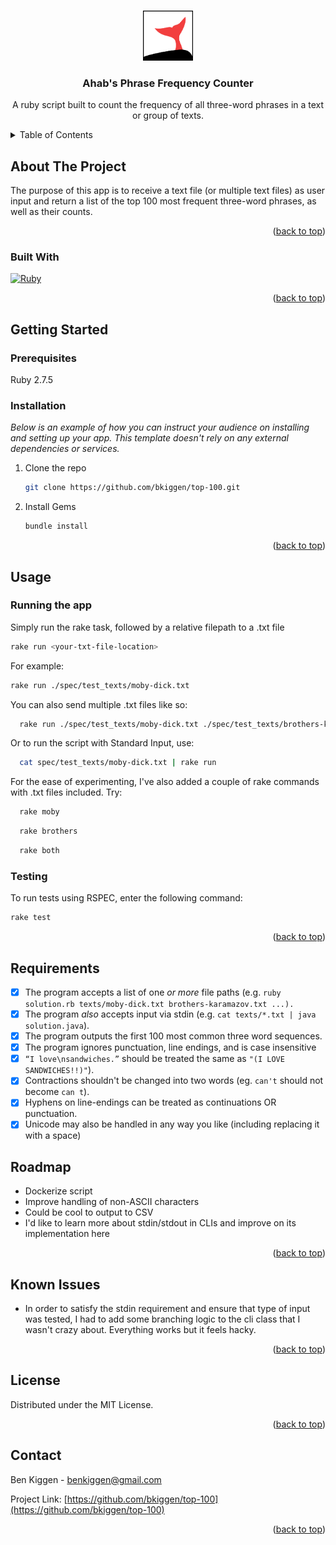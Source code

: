 <a name="readme-top"></a>

<br />
<div align="center">
  <img src="logo.svg" alt="Logo" width="80" height="80">

  <h3 align="center">Ahab's Phrase Frequency Counter</h3>

  <p align="center">
    A ruby script built to count the frequency of all three-word phrases in a text or group of texts.
  </p>
</div>

<details>
  <summary>Table of Contents</summary>
  <ol>
    <li>
      <a href="#about-the-project">About The Project</a>
      <ul>
        <li><a href="#built-with">Built With</a></li>
      </ul>
    </li>
    <li>
      <a href="#getting-started">Getting Started</a>
      <ul>
        <li><a href="#prerequisites">Prerequisites</a></li>
        <li><a href="#installation">Installation</a></li>
      </ul>
    </li>
    <li><a href="#usage">Usage</a></li>
    <li><a href="#roadmap">Roadmap</a></li>
    <li><a href="#known-issues">Known Issues</a></li>
    <li><a href="#license">License</a></li>
    <li><a href="#contact">Contact</a></li>
  </ol>
</details>

## About The Project

The purpose of this app is to receive a text file (or multiple text files) as user input and return a list of the top 100 most frequent three-word phrases, as well as their counts.

<p align="right">(<a href="#readme-top">back to top</a>)</p>

### Built With

[![Ruby](https://img.shields.io/badge/ruby-%23CC342D.svg?style=for-the-badge&logo=ruby&logoColor=white)][ruby-url]

<p align="right">(<a href="#readme-top">back to top</a>)</p>

## Getting Started

### Prerequisites

Ruby 2.7.5

### Installation

_Below is an example of how you can instruct your audience on installing and setting up your app. This template doesn't rely on any external dependencies or services._

1. Clone the repo
   ```sh
   git clone https://github.com/bkiggen/top-100.git
   ```
2. Install Gems
   ```sh
   bundle install
   ```

<p align="right">(<a href="#readme-top">back to top</a>)</p>

## Usage

### Running the app

Simply run the rake task, followed by a relative filepath to a .txt file

```sh
rake run <your-txt-file-location>
```

For example:

```sh
rake run ./spec/test_texts/moby-dick.txt
```

You can also send multiple .txt files like so:

```sh
  rake run ./spec/test_texts/moby-dick.txt ./spec/test_texts/brothers-karamazov.txt
```

Or to run the script with Standard Input, use:

```sh
  cat spec/test_texts/moby-dick.txt | rake run
```

For the ease of experimenting, I've also added a couple of rake commands with .txt files included. Try:

```sh
  rake moby
```

```sh
  rake brothers
```

```sh
  rake both
```

### Testing

To run tests using RSPEC, enter the following command:

```sh
rake test
```

<p align="right">(<a href="#readme-top">back to top</a>)</p>

## Requirements

- [x] The program accepts a list of one _or more_ file paths (e.g. `ruby solution.rb texts/moby-dick.txt brothers-karamazov.txt ...).`
- [x] The program _also_ accepts input via stdin (e.g. `cat texts/*.txt | java solution.java`).
- [x] The program outputs the first 100 most common three word sequences.
- [x] The program ignores punctuation, line endings, and is case insensitive
- [x] `“I love\nsandwiches.”` should be treated the same as `"(I LOVE SANDWICHES!!)"`).
- [x] Contractions shouldn't be changed into two words (eg. `can't` should not become `can t`).
- [x] Hyphens on line-endings can be treated as continuations OR punctuation.
- [x] Unicode may also be handled in any way you like (including replacing it with a space)

## Roadmap

- Dockerize script
- Improve handling of non-ASCII characters
- Could be cool to output to CSV
- I'd like to learn more about stdin/stdout in CLIs and improve on its implementation here

<p align="right">(<a href="#readme-top">back to top</a>)</p>

## Known Issues

- In order to satisfy the stdin requirement and ensure that type of input was tested, I had to add some branching logic to the cli class that I wasn't crazy about. Everything works but it feels hacky.

<p align="right">(<a href="#readme-top">back to top</a>)</p>

## License

Distributed under the MIT License.

<p align="right">(<a href="#readme-top">back to top</a>)</p>

## Contact

Ben Kiggen - benkiggen@gmail.com

Project Link: [https://github.com/bkiggen/top-100](https://github.com/bkiggen/top-100)

<p align="right">(<a href="#readme-top">back to top</a>)</p>

[ruby-url]: https://www.ruby-lang.org/en/

```

```

